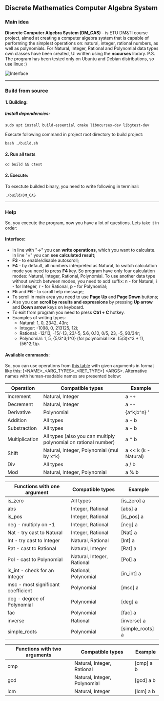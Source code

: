 ## Discrete Mathematics Computer Algebra System
### Main idea
**Discrete Computer Algebra System (DM_CAS)** - is ETU DM&TI course project, aimed at creating a computer algebra system that is capable of performing the simplest operations on: natural, integer, rational numbers, as well as polynomials.
For Natural, Integer, Rational and Polynomial data types own classes have been created, UI written using the **ncourses** library.
P.S. The program has been tested only on Ubuntu and Debian distributions, so use linux :)

![Interface](https://github.com/user-attachments/assets/145f8e8a-88c8-4d01-8720-bb420d0559f6)

---
### Build from source
#### 1. Building:
##### Install dependencies:
```
sudo apt install build-essential cmake libncurses-dev libgtest-dev
```
Execute following command in project root directory to build project:
```
bash ./build.sh
```
#### 2. Run all tests
```
cd build && ctest
```

#### 2. Execute:
To exectute builded binary, you need to write following in terminal:
```
./build/DM_CAS
```
---
### Help
So, you execute the program, now you have a lot of questions. Lets take it in order:
#### Interface:
- In line with "->" you can **write operations**, which you want to calculate. In line "=" you can **see calculated result**;
- **F3** - to enable/disable autoscroll;
- **F4** - by default, all numbers interpreted as Natural, to switch calculation mode you need to press **F4** key. So program have only four calculation modes: Natural, Integer, Rational, Polynomial. To use another data type without switch between modes, you need to add suffix: n - for Natural, i - for Integer, r - for Rational, p - for Polynomial;
- **F5** and **F6** - to scroll help message;
- To scroll in main area you need to use **Page Up** and **Page Down** buttons;
- Also you can **scroll by results and expressions** by pressing **Up arrow** and **Down arrow** keys on keyboard.
- To exit from program you need to press **Ctrl + C** hotkey.
- Examples of writing types:
  - Natural: 1, 0, 2342, 43n;
  - Integer: -1098, 0, 213125, 12i;
  - Rational: -12/13, -15/-13, 23/-5, 5.6, 0.10, 0/5, 23, -5, 90/34r;
  - Polynomial: 1, 5, {5/3^3;1^0} (for polynomial like: (5/3)x^3 + 1), {56^2;1}p.
#### Available commands:
So, you can use operations from [this table](https://docs.google.com/document/d/1Dv_6AIhxg_3ezu6VMcEnMpyfRzgym9l8PmE4ULGfjgM/edit?tab=t.0) with given arguments in format like this: [\<NAME\>\_\<ARG\_TYPES\>\_\<RET_TYPE\>] \<ARGS\>. Alternative names with human-readable names are presented below:

| Operation | Compatible types | Example |
| --------- | ---------------- | ------- |
| Increment | Natural, Integer | a ++ |
| Decrement | Natural, Integer | a -- |
| Derivative | Polynomial | {a^k;b^n} ' |
| Addition | All types | a + b |
| Substraction | All types | a - b |
| Multiplication | All types (also you can multiply polynomial on rational number) | a * b |
| Shift | Natural, Integer, Polynomial (mul by x^k) | a << k (k - Natural) |
| Div | All types | a / b |
| Mod | Natural, Integer, Polynomial | a % b |

| Functions with one argument | Compatible types | Example |
| --------- | ---------------- | ------- |
| is_zero   | All types        | [is_zero] a |
| abs       | Integer, Rational | [abs] a |
| is_pos    | Integer, Rational | [is_pos] a |
| neg - multiply on -1 | Integer, Rational | [neg] a |
| Nat - try cast to Natural | Integer, Rational | [Nat] a |
| Int - try cast to Integer | Natural, Rational | [Int] a |
| Rat - cast to Rational | Natural, Integer | [Rat] a |
| Pol - cast to Polynomial | Natural, Integer, Rational | [Pol] a |
| is\_int - check for an Integer | Rational, Polynomial | [in\_int] a |
| msc - most significant coefficient | Polynomial | [msc] a |
| deg - degree of Polynomial | Polynomial | [deg] a |
| fac | Polynomial | [fac] a |
| inverse | Rational | [inverse] a |
| simple\_roots | Polynomial | [simple\_roots] a |

| Functions with two arguments | Compatible types | Example |
| ---------------------------- | ---------------- | ------- |
| cmp | Natural, Integer, Rational | [cmp] a b |
| gcd | Natural, Integer, Polynomial | [gcd] a b |
| lcm | Natural, Integer | [lcm] a b |
